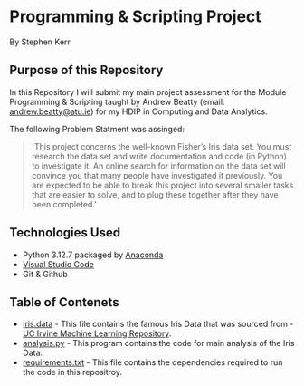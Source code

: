 # Programming & Scripting Project

By Stephen Kerr

## Purpose of this Repository 
In this Repository I will submit my main project assessment for the Module Programming & Scripting taught by Andrew Beatty (email: andrew.beatty@atu.ie) for my HDIP in Computing and Data Analytics.

The following Problem Statment was assinged: 
>'This project concerns the well-known Fisher’s Iris data set. You must research the data set
and write documentation and code (in Python) to investigate it. An online search for
information on the data set will convince you that many people have investigated it
previously. You are expected to be able to break this project into several smaller tasks that
are easier to solve, and to plug these together after they have been completed.'

## Technologies Used 

- Python 3.12.7 packaged by [Anaconda](https://www.anaconda.com/download)
- [Visual Studio Code](https://visualstudio.microsoft.com/)
- Git & Github

## Table of Contenets 

- [iris.data](https://github.com/skerr17/pands_project/blob/main/iris.data) - This file contains the famous Iris Data that was sourced from - [UC Irvine Machine Learning Repository](https://archive.ics.uci.edu/dataset/53/iris).
- [analysis.py](https://github.com/skerr17/pands_project/blob/main/analysis.py) - This program contains the code for main analysis of the Iris Data. 
- [requirements.txt](https://github.com/skerr17/pands_project/blob/main/requirements.txt) - This file contains the dependencies required to run the code in this repositroy. 